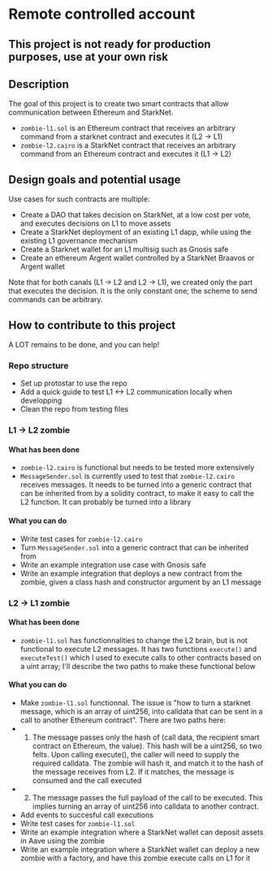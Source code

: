 # Remote controlled account
## This project is not ready for production purposes, use at your own risk

## Description
The goal of this project is to create two smart contracts that allow communication between Ethereum and StarkNet.
- `zombie-l1.sol` is an Ethereum contract that receives an arbitrary command from a starknet contract and executes it (L2 -> L1)
- `zombie-l2.cairo` is a StarkNet contract that receives an arbitrary command from an Ethereum contract and executes it (L1 -> L2)

## Design goals and potential usage
Use cases for such contracts are multiple: 
- Create a DAO that takes decision on StarkNet, at a low cost per vote, and executes decisions on L1 to move assets 
- Create a StarkNet deployment of an existing L1 dapp, while using the existing L1 governance mechanism
- Create a Starknet wallet for an L1 multisig such as Gnosis safe
- Create an ethereum Argent wallet controlled by a StarkNet Braavos or Argent wallet

Note that for both canals (L1 -> L2 and L2 -> L1), we created only the part that executes the decision. It is the only constant one; the scheme to send commands can be arbitrary. 

## How to contribute to this project
A LOT remains to be done, and you can help! 

### Repo structure
- Set up protostar to use the repo
- Add a quick guide to test L1 <-> L2 communication locally when developping
- Clean the repo from testing files

### L1 -> L2 zombie
#### What has been done
- `zombie-l2.cairo` is functional but needs to be tested more extensively
- `MessageSender.sol` is currently used to test that `zombie-l2.cairo` receives messages. It needs to be turned into a generic contract that can be inherited from by a solidity contract, to make it easy to call the L2 function. It can probably be turned into a library

#### What you can do
- Write test cases for `zombie-l2.cairo`
- Turn `MessageSender.sol` into a generic contract that can be inherited from
- Write an example integration use case with Gnosis safe
- Write an example integration that deploys a new contract from the zombie, given a class hash and constructor argument by an L1 message

### L2 -> L1 zombie
#### What has been done
- `zombie-l1.sol` has functionnalities to change the L2 brain, but is not functional to execute L2 messages. It has two functions `execute()` and `executeTest()` which I used to execute calls to other contracts based on a uint array; I'll describe the two paths to make these functional below

#### What you can do
- Make `zombie-l1.sol` functionnal. The issue is "how to turn a starknet message, which is an array of uint256, into calldata that can be sent in a call to another Ethereum contract". There are two paths here:
- 1. The message passes only the hash of (call data, the recipient smart contract on Ethereum, the value). This hash will be a uint256, so two felts. Upon calling execute(), the caller will need to supply the required calldata. The zombie will hash it, and match it to the hash of the message receives from L2. If it matches, the message is consumed and the call executed
- 2. The message passes the full payload of the call to be executed. This implies turning an array of uint256 into calldata to another contract.
- Add events to succesful call executions
- Write test cases for `zombie-l1.sol`
- Write an example integration where a StarkNet wallet can deposit assets in Aave using the zombie
- Write an example integration where a StarkNet wallet can deploy a new zombie with a factory, and have this zombie execute calls on L1 for it
